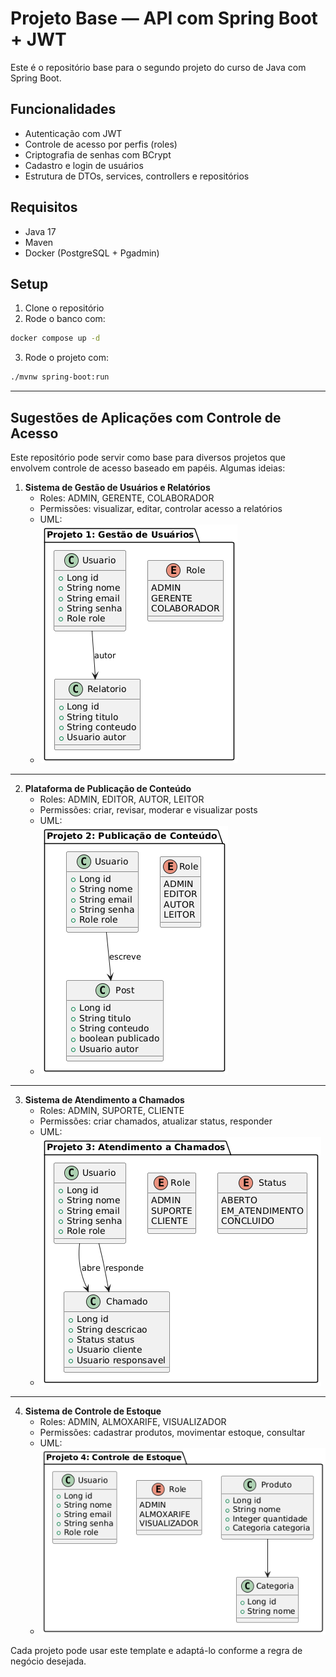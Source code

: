 # Projeto Base — API com Spring Boot + JWT

Este é o repositório base para o segundo projeto do curso de Java com Spring Boot.

## Funcionalidades

- Autenticação com JWT
- Controle de acesso por perfis (roles)
- Criptografia de senhas com BCrypt
- Cadastro e login de usuários
- Estrutura de DTOs, services, controllers e repositórios

## Requisitos

- Java 17
- Maven
- Docker (PostgreSQL + Pgadmin)

## Setup

1. Clone o repositório
2. Rode o banco com:
```bash  
docker compose up -d
```
3. Rode o projeto com:
```bash  
./mvnw spring-boot:run
```
---  
## Sugestões de Aplicações com Controle de Acesso

Este repositório pode servir como base para diversos projetos que envolvem controle de acesso baseado em papéis. Algumas ideias:

1. **Sistema de Gestão de Usuários e Relatórios**
   - Roles: ADMIN, GERENTE, COLABORADOR
   - Permissões: visualizar, editar, controlar acesso a relatórios
   - UML:
   - ![proj1uml.png](UMLs/proj1uml.png)
  ---
2. **Plataforma de Publicação de Conteúdo**
   - Roles: ADMIN, EDITOR, AUTOR, LEITOR
   - Permissões: criar, revisar, moderar e visualizar posts
   - UML:
   - ![proj2uml.png](UMLs/proj2uml.png)
  ---
3. **Sistema de Atendimento a Chamados**
   - Roles: ADMIN, SUPORTE, CLIENTE
   - Permissões: criar chamados, atualizar status, responder
   - UML:
   - ![proj3uml.png](UMLs/proj3uml.png)
---
4. **Sistema de Controle de Estoque**
   - Roles: ADMIN, ALMOXARIFE, VISUALIZADOR
   - Permissões: cadastrar produtos, movimentar estoque, consultar
   - UML:
   - ![proj4uml.png](UMLs/proj4uml.png)

Cada projeto pode usar este template e adaptá-lo conforme a regra de negócio desejada.